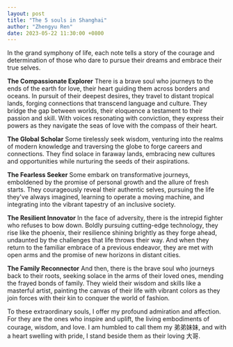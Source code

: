 ```yaml
---
layout: post
title: "The 5 souls in Shanghai"
author: "Zhengyu Ren"
date: 2023-05-22 11:30:00 +0800
---
```

In the grand symphony of life, each note tells a story of the courage and determination of those who dare to pursue their dreams and embrace their true selves.


**The Compassionate Explorer**
There is a brave soul who journeys to the ends of the earth for love, their heart guiding them across borders and oceans. In pursuit of their deepest desires, they travel to distant tropical lands, forging connections that transcend language and culture. They bridge the gap between worlds, their eloquence a testament to their passion and skill. With voices resonating with conviction, they express their powers as they navigate the seas of love with the compass of their heart. 


**The Global Scholar**
Some tirelessly seek wisdom, venturing into the realms of modern knowledge and traversing the globe to forge careers and connections. They find solace in faraway lands, embracing new cultures and opportunities while nurturing the seeds of their aspirations.


**The Fearless Seeker** 
Some embark on transformative journeys, emboldened by the promise of personal growth and the allure of fresh starts. They courageously reveal their authentic selves, pursuing the life they've always imagined, learning to operate a moving machine, and integrating into the vibrant tapestry of an inclusive society.


**The Resilient Innovator**
In the face of adversity, there is the intrepid fighter who refuses to bow down. Boldly pursuing cutting-edge technology, they rise like the phoenix, their resilience shining brightly as they forge ahead, undaunted by the challenges that life throws their way. And when they return to the familiar embrace of a previous endeavor, they are met with open arms and the promise of new horizons in distant cities.


**The Family Reconnector**
And then, there is the brave soul who journeys back to their roots, seeking solace in the arms of their loved ones, mending the frayed bonds of family. They wield their wisdom and skills like a masterful artist, painting the canvas of their life with vibrant colors as they join forces with their kin to conquer the world of fashion.


To these extraordinary souls, I offer my profound admiration and affection. For they are the ones who inspire and uplift, the living embodiments of courage, wisdom, and love. I am humbled to call them my 弟弟妹妹, and with a heart swelling with pride, I stand beside them as their loving 大哥.
